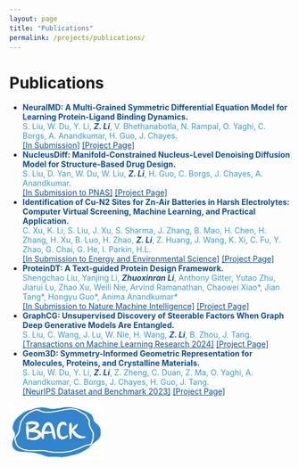 ```yaml
---
layout: page
title: "Publications"
permalink: /projects/publications/
---
```


<!-- Wrap the entire content in a project-container div -->
<div class="project-container">

  <h1 class="project-title">Publications</h1>

  <ul class="publication-list">
    <!-- Publication 6 -->
    <li>
      <span style="color: #104f95; font-weight: bold;">NeuralMD: A Multi-Grained Symmetric Differential Equation Model for Learning Protein-Ligand Binding Dynamics. </span><br>
      <span style="color: #389cd5;"> S. Liu, W. Du, Y. Li, </span><span style="color: #104f95; font-weight: bold; font-style: italic;">Z. Li</span><span style="color: #389cd5;">, V. Bhethanabotla, N. Rampal, O. Yaghi, C. Borgs, A. Anandkumar, H. Guo, J. Chayes. </span><br>
      <a href="https://arxiv.org/abs/2306.09375" style="color: #104f95; text-decoration: underline;">[In Submission]</a>
      <a href="/projects/project_page/#publication6" style="color: #104f95; text-decoration: underline;">[Project Page]</a>
    </li>
    <!-- Publication 5 -->
    <li> 
      <span style="color: #104f95; font-weight: bold;">NucleusDiff: Manifold-Constrained Nucleus-Level Denoising Diffusion Model for Structure-Based Drug Design. </span><br>
      <span style="color: #389cd5;"> S. Liu, D. Yan, W. Du, W. Liu, </span><span style="color: #104f95; font-weight: bold; font-style: italic;">Z. Li</span><span style="color: #389cd5;">, H. Guo, C. Borgs, J. Chayes, A. Anandkumar. </span><br>
      <a href="https://arxiv.org/abs/2306.09375" style="color: #104f95; text-decoration: underline;">[In Submission to PNAS]</a>
      <a href="/projects/project_page/#publication5" style="color: #104f95; text-decoration: underline;">[Project Page]</a>
    </li>
    <!-- Publication 4 -->
    <li>
      <span style="color: #104f95; font-weight: bold;">Identification of Cu-N2 Sites for Zn-Air Batteries in Harsh Electrolytes: Computer Virtual Screening, Machine Learning, and Practical Application.</span><br> 
      <span style="color: #389cd5;">C. Xu, K. Li, S. Liu, J. Xu, S. Sharma, J. Zhang, B. Mao, H. Chen, H. Zhang, H. Xu, B. Luo, H. Zhao, </span><span style="color: #104f95; font-weight: bold; font-style: italic;">Z. Li</span><span style="color: #389cd5;">, Z. Huang, J. Wang, K. Xi, C. Fu, Y. Zhao, G. Chai, G. He, I. Parkin, H.L.</span><br> 
      <a href="https://linktoenergyenvironmentalscience.com" style="color: #104f95; text-decoration: underline;">[In Submission to Energy and Environmental Science]</a>
      <a href="/projects/project_page/#publication4" style="color: #104f95; text-decoration: underline;">[Project Page]</a>
    </li>
    <!-- Publication 3 -->
    <li>
      <span style="color: #104f95; font-weight: bold;">ProteinDT: A Text-guided Protein Design Framework.</span><br> 
      <span style="color: #389cd5;">Shengchao Liu, Yanjing Li, </span><span style="color: #104f95; font-weight: bold; font-style: italic;">Zhuoxinran Li</span><span style="color: #389cd5;">, Anthony Gitter, Yutao Zhu, Jiarui Lu, Zhao Xu, Weili Nie, Arvind Ramanathan, Chaowei Xiao*, Jian Tang*, Hongyu Guo*, Anima Anandkumar* </span><br> 
      <a href="https://arxiv.org/abs/2302.04611" style="color: #104f95; text-decoration: underline;">[In Submission to Nature Machine Intelligence]</a>
      <a href="/projects/project_page/#publication3" style="color: #104f95; text-decoration: underline;">[Project Page]</a>
    </li>
    <!-- Publication 2 -->
    <li>
      <span style="color: #104f95; font-weight: bold;">GraphCG: Unsupervised Discovery of Steerable Factors When Graph Deep Generative Models Are Entangled.</span><br> 
      <span style="color: #389cd5;"> S. Liu, C. Wang, J. Lu, W. Nie, H. Wang, </span><span style="color: #104f95; font-weight: bold; font-style: italic;">Z. Li</span><span style="color: #389cd5;">, B. Zhou, J. Tang. </span><br> 
      <a href="https://arxiv.org/abs/2401.17123" style="color: #104f95; text-decoration: underline;">[Transactions on Machine Learning Research 2024]</a>
      <a href="/projects/project_page/#publication2" style="color: #104f95; text-decoration: underline;">[Project Page]</a>
    </li>
    <!-- Publication 1 -->
    <li>
      <span style="color: #104f95; font-weight: bold;">Geom3D: Symmetry-Informed Geometric Representation for Molecules, Proteins, and Crystalline Materials.</span><br> 
      <span style="color: #389cd5;"> S. Liu, W. Du, Y. Li, </span><span style="color: #104f95; font-weight: bold; font-style: italic;">Z. Li</span><span style="color: #389cd5;">, Z. Zheng, C. Duan, Z. Ma, O. Yaghi, A. Anandkumar, C. Borgs, J. Chayes, H. Guo, J. Tang. </span><br> 
      <a href="https://arxiv.org/abs/2306.09375" style="color: #104f95; text-decoration: underline;">[NeurIPS Dataset and Benchmark 2023]</a>
      <a href="/projects/project_page/#publication1" style="color: #104f95; text-decoration: underline;">[Project Page]</a>
    </li>
    
    
  </ul>

  <!-- Back to Projects Image Link -->
  <div class="back-to-projects">
      <a href="/projects/">
          <img src="/assets/images/back_button.png" alt="Back to Projects">
      </a>
  </div>

</div>
